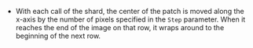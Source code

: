 - With each call of the shard, the center of the patch is moved along the x-axis by the number of pixels specified in the `Step` parameter. When it reaches the end of the image on that row, it wraps around to the beginning of the next row.